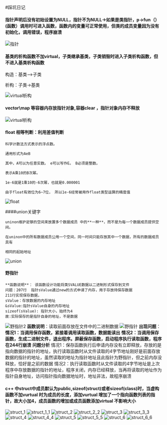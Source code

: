 #踩坑日记

#### 指针声明后没有初始设置为NULL，指针不为NULL->如果是类指针，p->fun（）(函数）调用时可进入函数，函数内的变量可正常使用，但类的成员变量因为没有初始化，调用错误，程序崩溃

![指针](./image/指针.png)

#### 基类的析构函数不加virtual，子类继承基类，子类销毁时进入子类析构函数，但不进入基类析构函数

  构造：基类—>子类

  析构：子类->基类

  ![virtual析构](./image/virtual析构.png)

#### vector\map 等容器内存放指针对象,容器clear ，指针对象内存不释放

  ![virtual析构](./image/容器指针.png)

#### float 相等判断：利用差值判断

    科学计数法方式表示的浮点数。

	通用形式为AeB

	其中，A可以为任意实数。 e可以写作E。 B必须是整数。

	表示A乘10的B次幂。

	1e-6就是1乘10的-6次幂，也就是0.000001	

	由于float有效位为6~7位， 所以1e-6经常被用作float类型运算的精度值

 ![float](./image/float.png)

####union关键字

    uninon维护足够的空间来放置多个数据成员 中的**一种**，而不是为每一个数据成员提供空间。

    在uninon中的所有数据成员公用一个空间，同一时间只能存放其中一个数据，所有的数据成员具有

    相同的起始地址

![union](./image/union.png)

#### 野指针
	**函数说明**： 该函数设计功能将类SVALUE数据以二进制形式保存到文件
    问题：207行  指针sValue通过new的方式申请了内存，用于存放待保存数据
    211行实现保存数据，
    sValue：存放数据的内存地址
    &sValue:指针sValue自身的内存地址
    sizeof(sValue): 指针大小，始终为4
    故:实际保存的是指针自身的地址，不是数据
![野指针2](./image/野指针2.png)
**函数说明**：读取前面存放在文件中的二进制数据
![野指针](./image/野指针.png)
**出现问题**：
**情况1：当调用保存函数，紧接着调用读取函数，数据能读出**
**情况2：当调用保存函数，生成二进制文件，退出程序。屏蔽保存函数，启动程序执行读取函数，程序在244行崩溃**
**问题分析**
情况1：保存函数执行后申请内存没有立即释放，存放的是指向数据的指针的地址，执行读取函数时从文件读取的4字节地址刚好是前面存放数据的指针的地址，虽然读取的地址为指针地址且此指针为野指针，但之前内存没释放，恰好是之前的数据
情况2：执行读取函数时从文件读取的4字节地址是上次程序中存放数据的指针的地址，程序关闭，内存已经释放，当再将读取的地址作为指针自身地址，访问指针指向数据地址时，地址非法，故程序崩溃
####   c++ 中struct中成员默认为public,sizeof(struct)或者sizeof(class)时，当虚构函数不加vurtual 时为成员的长度，添加vurtual 增加了一个指向函数列表的指针，故大小加4，成员函数的增加或成员函数添加virtual 不影响大小
![struct_1](./image/struct_1.png)
![struct_1_1](./image/struct_1_1.png)
![struct_2](./image/struct_2.png)
![struct_2_2](./image/struct_2_2.png)
![struct_3](./image/struct_3.png)
![struct_3_3](./image/struct_3_3.png)
![struct_4](./image/struct_4.png)
![struct_4_4](./image/struct_4_4.png)
![struct_5](./image/struct_5.png)
![struct_5_5](./image/struct_5_5.png)
![struct_6](./image/struct_6.png)
![struct_6_6](./image/struct_6_6.png)

	

	